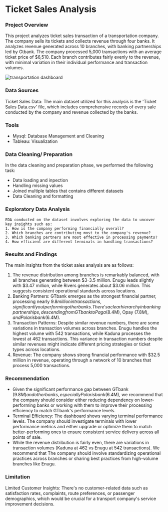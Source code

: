 # Ticket Sales Analysis
### Project Overview
This project analyzes ticket sales transaction of a transportation company. The company sells its tickets and collects revenue through four banks. It analyzes revenue generated across 10 branches, with banking partnerships led by Gtbank. The company processed 5,000 transactions with an average ticket price of $6,510. Each branch contributes fairly evenly to the revenue, with minimal variation in their individual performance and transaction volumes.


![transportation dashboard](https://github.com/user-attachments/assets/78e07f5b-7238-4c34-9c61-01cfb41e6e5e)

### Data Sources
Ticket Sales Data: The main dataset utilized for this analysis is the 'Ticket Sales Data.csv' file, which includes comprehensive records of every sale conducted by the company and revenue collected by the banks.
### Tools
- Mysql: Database Management and Cleaning
- Tableau: Visualization

### Data Cleaning/ Preparation
  In the data cleaning and preparation phase, we performed the following task:
  - Data loading and inpection
  - Handling missing values
  - Joined multiple tables that contains different datasets
  - Data Cleaning and formatting

### Exploratory Data Analysis
    EDA conducted on the dataset involves exploring the data to uncover key insights such as:
    1. How is the company performing financially overall?
    2. Which branches are contributing most to the company's revenue?
    3. Which banking partners are most effective in processing payments?
    4. How efficient are different terminals in handling transactions?

### Results and Findings
The main insights from the ticket sales analysis are as follows:
1. The revenue distribution among branches is remarkably balanced, with all branches generating between $3-3.5 million. Enugu leads slightly with $3.47 million, while Rivers generates about $3.06 million. This suggests consistent operational standards across locations.
2. Banking Partners: GTbank emerges as the strongest financial partner, processing nearly $9.8 million in transactions, significantly outperforming other banks. There's a clear hierarchy in banking partnerships, descending from GTbank to Paga ($8.4M), Opay ($7.8M), and Polaris bank ($6.4M).
3. Transaction Patterns: Despite similar revenue numbers, there are some variations in transaction volumes across branches. Enugu handles the highest volume with 542 transactions, while Kaduna processes the lowest at 462 transactions. This variance in transaction numbers despite similar revenues might indicate different pricing strategies or ticket types across locations.
4. Revenue: The company shows strong financial performance with $32.5 million in revenue, operating through a network of 10 branches that process 5,000 transactions.

### Recommendation
- Given the significant performance gap between GTbank ($9.8M) and other banks, especially Polaris bank ($6.4M), we recommend that the company should consider either reducing dependency on lower-performing banks or working with them to improve their processing efficiency to match GTbank's performance levels.
- Terminal Efficiency: The dashboard shows varying terminal performance levels. The company should investigate terminals with lower performance metrics and either upgrade or optimize them to match better-performing ones to ensure consistent service delivery across all points of sale.
- While the revenue distribution is fairly even, there are variations in transaction volumes (Kaduna at 462 vs Enugu at 542 transactions). We recommend that The company should involve standardizing operational practices across branches or sharing best practices from high-volume branches like Enugu.


### Limitation
Limited Customer Insights: There's no customer-related data such as satisfaction rates, complaints, route preferences, or passenger demographics, which would be crucial for a transport company's service improvement decisions.
